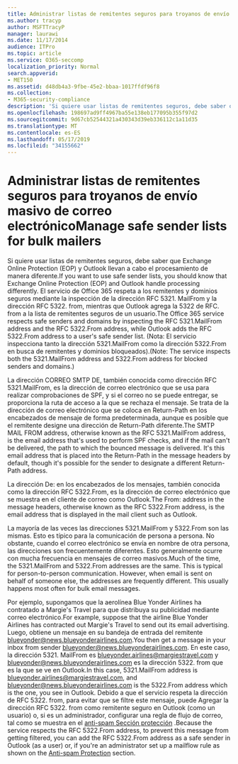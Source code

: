 ```yaml
---
title: Administrar listas de remitentes seguros para troyanos de envío masivo de correo electrónico
ms.author: tracyp
author: MSFTTracyP
manager: laurawi
ms.date: 11/17/2014
audience: ITPro
ms.topic: article
ms.service: O365-seccomp
localization_priority: Normal
search.appverid:
- MET150
ms.assetid: d48db4a3-9fbe-45e2-bbaa-1017ffdf96f8
ms.collection:
- M365-security-compliance
description: 'Si quiere usar listas de remitentes seguros, debe saber que Exchange Online Protection (EOP) y Outlook llevan a cabo el procesamiento de manera diferente. El servicio respeta los remitentes y los dominios seguros al inspeccionar la dirección RFC 5321.MailFrom y la dirección RFC 5322.From, mientras que Outlook agrega la dirección RFC 5322.From a la lista de remitentes seguros de un usuario. (Nota: El servicio inspecciona tanto la dirección 5321.MailFrom como la dirección 5322.From en busca de remitentes y dominios bloqueados).'
ms.openlocfilehash: 198697ad9ff4967ba55e138eb177095b355f97d2
ms.sourcegitcommit: 9d67cb52544321a430343d39eb336112c1a11d35
ms.translationtype: MT
ms.contentlocale: es-ES
ms.lasthandoff: 05/17/2019
ms.locfileid: "34155662"
---
```

# <a name="manage-safe-sender-lists-for-bulk-mailers"></a><span data-ttu-id="54517-105">Administrar listas de remitentes seguros para troyanos de envío masivo de correo electrónico</span><span class="sxs-lookup"><span data-stu-id="54517-105">Manage safe sender lists for bulk mailers</span></span>

<span data-ttu-id="54517-106">Si quiere usar listas de remitentes seguros, debe saber que Exchange Online Protection (EOP) y Outlook llevan a cabo el procesamiento de manera diferente.</span><span class="sxs-lookup"><span data-stu-id="54517-106">If you want to use safe sender lists, you should know that Exchange Online Protection (EOP) and Outlook handle processing differently.</span></span> <span data-ttu-id="54517-107">El servicio de Office 365 respeta a los remitentes y dominios seguros mediante la inspección de la dirección RFC 5321. MailFrom y la dirección RFC 5322. from, mientras que Outlook agrega la 5322 de RFC. from a la lista de remitentes seguros de un usuario.</span><span class="sxs-lookup"><span data-stu-id="54517-107">The Office 365 service respects safe senders and domains by inspecting the RFC 5321.MailFrom address and the RFC 5322.From address, while Outlook adds the RFC 5322.From address to a user's safe sender list.</span></span> <span data-ttu-id="54517-108">(Nota: El servicio inspecciona tanto la dirección 5321.MailFrom como la dirección 5322.From en busca de remitentes y dominios bloqueados).</span><span class="sxs-lookup"><span data-stu-id="54517-108">(Note: The service inspects both the 5321.MailFrom address and 5322.From address for blocked senders and domains.)</span></span>
  
<span data-ttu-id="54517-p103">La dirección CORREO SMTP DE, también conocida como dirección RFC 5321.MailFrom, es la dirección de correo electrónico que se usa para realizar comprobaciones de SPF, y si el correo no se puede entregar, se proporciona la ruta de acceso a la que se rechaza el mensaje. Se trata de la dirección de correo electrónico que se coloca en Return-Path en los encabezados de mensaje de forma predeterminada, aunque es posible que el remitente designe una dirección de Return-Path diferente.</span><span class="sxs-lookup"><span data-stu-id="54517-p103">The SMTP MAIL FROM address, otherwise known as the RFC 5321.MailFrom address, is the email address that's used to perform SPF checks, and if the mail can't be delivered, the path to which the bounced message is delivered. It's this email address that is placed into the Return-Path in the message headers by default, though it's possible for the sender to designate a different Return-Path address.</span></span>
  
<span data-ttu-id="54517-111">La dirección De: en los encabezados de los mensajes, también conocida como la dirección RFC 5322.From, es la dirección de correo electrónico que se muestra en el cliente de correo como Outlook.</span><span class="sxs-lookup"><span data-stu-id="54517-111">The From: address in the message headers, otherwise known as the RFC 5322.From address, is the email address that is displayed in the mail client such as Outlook.</span></span>
  
<span data-ttu-id="54517-p104">La mayoría de las veces las direcciones 5321.MailFrom y 5322.From son las mismas. Esto es típico para la comunicación de persona a persona. No obstante, cuando el correo electrónico se envía en nombre de otra persona, las direcciones son frecuentemente diferentes. Esto generalmente ocurre con mucha frecuencia en mensajes de correo masivos.</span><span class="sxs-lookup"><span data-stu-id="54517-p104">Much of the time, the 5321.MailFrom and 5322.From addresses are the same. This is typical for person-to-person communication. However, when email is sent on behalf of someone else, the addresses are frequently different. This usually happens most often for bulk email messages.</span></span>
  
<span data-ttu-id="54517-116">Por ejemplo, supongamos que la aerolínea Blue Yonder Airlines ha contratado a Margie's Travel para que distribuya su publicidad mediante correo electrónico.</span><span class="sxs-lookup"><span data-stu-id="54517-116">For example, suppose that the airline Blue Yonder Airlines has contracted out Margie's Travel to send out its email advertising.</span></span> <span data-ttu-id="54517-117">Luego, obtiene un mensaje en su bandeja de entrada del remitente blueyonder@news.blueyonderairlines.com.</span><span class="sxs-lookup"><span data-stu-id="54517-117">You then get a message in your inbox from sender blueyonder@news.blueyonderairlines.com.</span></span> <span data-ttu-id="54517-118">En este caso, la dirección 5321. MailFrom es blueyonder.airlines@margiestravel.com y blueyonder@news.blueyonderairlines.com es la dirección 5322. from que es la que se ve en Outlook.</span><span class="sxs-lookup"><span data-stu-id="54517-118">In this case, 5321.MailFrom address is blueyonder.airlines@margiestravel.com, and blueyonder@news.blueyonderairlines.com is the 5322.From address which is the one, you see in Outlook.</span></span> <span data-ttu-id="54517-119">Debido a que el servicio respeta la dirección de RFC 5322. from, para evitar que se filtre este mensaje, puede Agregar la dirección RFC 5322. from como remitente seguro en Outlook (como un usuario) o, si es un administrador, configurar una regla de flujo de correo, tal como se muestra en el [anti-spam Sección protección](anti-spam-protection.md) .</span><span class="sxs-lookup"><span data-stu-id="54517-119">Because the service respects the RFC 5322.From address, to prevent this message from getting filtered, you can add the RFC 5322.From address as a safe sender in Outlook (as a user) or, if you're an administrator set up a mailflow rule as shown on the [Anti-spam Protection](anti-spam-protection.md) section.</span></span>
  


